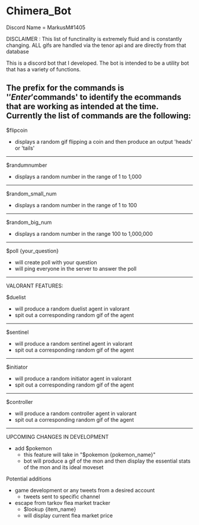 # Chimera_Bot
Discord Name = MarkusM#1405

DISCLAIMER : This list of functinality is extremely fluid and is constantly changing. ALL gifs are handled via the tenor api and are directly from that database

This is a discord bot that I developed.
The bot is intended to be a utility bot that has a variety of functions. 


The prefix for the commands is '$'
Enter '$commands' to identify the ecommands that are working as intended at the time.
Currently the list of commands are the following:
------------
$flipcoin
  - displays a random gif flipping a coin and then produce an output 'heads' or 'tails'
------------
$randumnumber
  - displays a random number in the range of 1 to 1,000
------------
$random_small_num
  - displays a random number in the range of 1 to 100
------------
$random_big_num
  - displays a random number in the range 100 to 1,000,000
------------
$poll {your_question}
  - will create poll with your question 
  - will ping everyone in the server to answer the poll


------------
VALORANT FEATURES:

$duelist
  - will produce a random duelist agent in valorant
  - spit out a corresponding random gif of the agent
------------
$sentinel
  - will produce a random sentinel agent in valorant
  - spit out a corresponding random gif of the agent
------------
$initiator
  - will produce a random initiator agent in valorant
  - spit out a corresponding random gif of the agent
------------
$controller
  - will produce a random controller agent in valorant
  - spit out a corresponding random gif of the agent
------------
  
UPCOMING CHANGES IN DEVELOPMENT

- add $pokemon 
    - this feature will take in "$pokemon {pokemon_name}"
    - bot will produce a gif of the mon and then display the essential stats of the mon and its ideal moveset
    
Potential additions
  - game development or any tweets from a desired account
      - tweets sent to specific channel
  - escape from tarkov flea market tracker
      - $lookup {item_name}
      - will display current flea market price 

          







